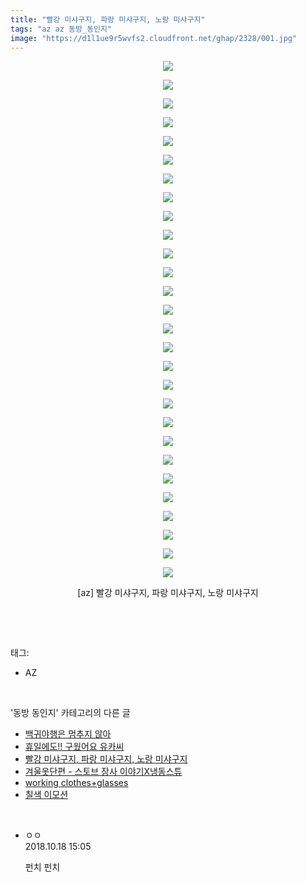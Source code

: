 ```yaml
---
title: "빨강 미샤구지, 파랑 미샤구지, 노랑 미샤구지"
tags: "az az 동방_동인지"
image: "https://d1l1ue9r5wvfs2.cloudfront.net/ghap/2328/001.jpg"
---
```

<div class="article">
<p style="text-align: center; clear: none; float: none;"><img src="{{ site.imgserver9 }}/ghap/2328/001.jpg"/></p>
<p style="text-align: center; clear: none; float: none;"><img src="{{ site.imgserver9 }}/ghap/2328/002.jpg"/></p>
<p style="text-align: center; clear: none; float: none;"><img src="{{ site.imgserver9 }}/ghap/2328/003.jpg"/></p>
<p style="text-align: center; clear: none; float: none;"><img src="{{ site.imgserver9 }}/ghap/2328/004.jpg"/></p>
<p style="text-align: center; clear: none; float: none;"><img src="{{ site.imgserver9 }}/ghap/2328/005.jpg"/></p>
<p style="text-align: center; clear: none; float: none;"><img src="{{ site.imgserver9 }}/ghap/2328/006.jpg"/></p>
<p style="text-align: center; clear: none; float: none;"><img src="{{ site.imgserver9 }}/ghap/2328/007.jpg"/></p>
<p style="text-align: center; clear: none; float: none;"><img src="{{ site.imgserver9 }}/ghap/2328/008.jpg"/></p>
<p style="text-align: center; clear: none; float: none;"><img src="{{ site.imgserver9 }}/ghap/2328/009.jpg"/></p>
<p style="text-align: center; clear: none; float: none;"><img src="{{ site.imgserver9 }}/ghap/2328/010.jpg"/></p>
<p style="text-align: center; clear: none; float: none;"><img src="{{ site.imgserver9 }}/ghap/2328/011.jpg"/></p>
<p style="text-align: center; clear: none; float: none;"><img src="{{ site.imgserver9 }}/ghap/2328/012.jpg"/></p>
<p style="text-align: center; clear: none; float: none;"><img src="{{ site.imgserver9 }}/ghap/2328/013.jpg"/></p>
<p style="text-align: center; clear: none; float: none;"><img src="{{ site.imgserver9 }}/ghap/2328/014.jpg"/></p>
<p style="text-align: center; clear: none; float: none;"><img src="{{ site.imgserver9 }}/ghap/2328/015.jpg"/></p>
<p style="text-align: center; clear: none; float: none;"><img src="{{ site.imgserver9 }}/ghap/2328/016.jpg"/></p>
<p style="text-align: center; clear: none; float: none;"><img src="{{ site.imgserver9 }}/ghap/2328/017.jpg"/></p>
<p style="text-align: center; clear: none; float: none;"><img src="{{ site.imgserver9 }}/ghap/2328/018.jpg"/></p>
<p style="text-align: center; clear: none; float: none;"><img src="{{ site.imgserver9 }}/ghap/2328/019.jpg"/></p>
<p style="text-align: center; clear: none; float: none;"><img src="{{ site.imgserver9 }}/ghap/2328/020.jpg"/></p>
<p style="text-align: center; clear: none; float: none;"><img src="{{ site.imgserver9 }}/ghap/2328/021.jpg"/></p>
<p style="text-align: center; clear: none; float: none;"><img src="{{ site.imgserver9 }}/ghap/2328/022.jpg"/></p>
<p style="text-align: center; clear: none; float: none;"><img src="{{ site.imgserver9 }}/ghap/2328/023.jpg"/></p>
<p style="text-align: center; clear: none; float: none;"><img src="{{ site.imgserver9 }}/ghap/2328/024.jpg"/></p>
<p style="text-align: center; clear: none; float: none;"><img src="{{ site.imgserver9 }}/ghap/2328/025.jpg"/></p>
<p style="text-align: center; clear: none; float: none;"><img src="{{ site.imgserver9 }}/ghap/2328/026.jpg"/></p>
<p style="text-align: center; clear: none; float: none;"><img src="{{ site.imgserver9 }}/ghap/2328/027.jpg"/></p>
<p style="text-align: center; clear: none; float: none;"><img src="{{ site.imgserver9 }}/ghap/2328/028.jpg"/></p>
<p style="text-align: center; clear: none; float: none;">[az] 빨강 미샤구지, 파랑 미샤구지, 노랑 미샤구지</p>
<p><br/></p>
</div><br/>
<div class="tagTrail">
<p>태그: </p>
<ul>
<li>AZ</li>
</ul>
</div><br/>
<div class="another">
<p>'동방 동인지' 카테고리의 다른 글</p>
<ul>
<li><a href="/ghap_2331">백귀야행은 멈추지 않아</a></li>
<li><a href="/ghap_2329">휴일에도!! 구웠어요 유카씨</a></li>
<li><a href="/ghap_2328">빨강 미샤구지, 파랑 미샤구지, 노랑 미샤구지</a></li>
<li><a href="/ghap_2327">겨울옷단편 - 스토브 장사 이야기X냉동스튜</a></li>
<li><a href="/ghap_2326">working clothes+glasses</a></li>
<li><a href="/ghap_2325">칠색 이모션</a></li>
</ul>
</div><br/>
<div class="cb_module cb_fluid">
<div class="cb_wrt cb_profile">
<div class="comment">
<ul>
<li class="cb_thumb_off" id="comment15357756">
<div class="cb_comment_area">
<div class="cb_info_area">
<div class="cb_section">
<span class="cb_nick_name">ㅇㅇ</span>
</div>
<div class="cb_section">
<span class="cb_date">2018.10.18 15:05 </span>
</div>
</div>
<div class="cb_dsc_comment">
<p class="cb_dsc">
											펀치 펀치
										</p>
</div>
</div></li>
</ul>
</div>
</div><!-- commentList close -->
</div><br/>
